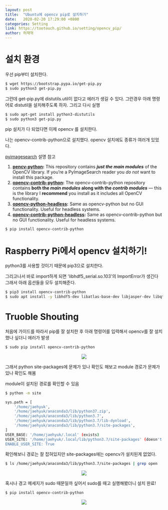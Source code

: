 ```yaml
---
layout: post
title:  "Ubuntu에 opencv pip로 설치하기"
date:   2020-02-20 17:29:00 +0800
categories: Setting
link: https://tootouch.github.io/setting/opencv_pip/
author: 허재혁
--- 
```


# 설치 환경

우선 pip부터 설치한다.

```bash
$ wget https://bootstrap.pypa.io/get-pip.py
$ sudo python3 get-pip.py
```

그런데 get-pip.py에 distutils.util이 없다고 에러가 생길 수 있다. 그런경우 아래 명령어로 distutil을 설치해주도록 하자. 그리고 다시 실행

```bash
$ sudo apt-get install python3-distutils
$ sudo python3 get-pip.py
```

pip 설치가 다 되었다면 이제 opencv 를 설치한다.

나는 opencv-contrib-python으로 설치했다. opencv 설치에도 종류가 여러개 있었다.

[pyimagesearch](https://www.pyimagesearch.com/2018/09/19/pip-install-opencv/) 설명 참고

1. **[pencv-python](https://pypi.org/project/opencv-python/):** This repository contains ***just the main modules*** of the OpenCV library. If you’re a PyImageSearch reader you *do not* want to install this package.
2. **[opencv-contrib-python](https://pypi.org/project/opencv-contrib-python/):** The opencv-contrib-python repository contains **both the *main modules* along with the *contrib modules*** — this is the library I **recommend** you install as it includes all OpenCV functionality.
3. **[opencv-python-headless](https://pypi.org/project/opencv-python-headless/):** Same as opencv-python but no GUI functionality. Useful for headless systems.
4. **[opencv-contrib-python-headless](https://pypi.org/project/opencv-contrib-python-headless/):** Same as opencv-contrib-python but no GUI functionality. Useful for headless systems.

```bash
$ pip install opencv-contrib-python 
```

# Raspberry Pi에서 opencv 설치하기!

python3를 사용할 것이기 때문에 pip3으로 설치한다. 

그리고나서 바로 import하게 되면 'libhdf5_serial.so.103'의 ImportError가 생긴다 그래서 아래 옵션들을 모두 설치해준다.

```bash
$ pip3 install opencv-contrib-python
$ sudo apt install -y libhdf5-dev libatlas-base-dev libjasper-dev libqtgui4 libqt4-test
```
# Truoble Shouting

처음에 가이드를 따라서 pip를 잘 설치한 후 아래 명령어를 입력해서 opencv를 잘 설치했나 싶더니 에러가 발생

```bash
$ sudo pip install opencv-contrib-python
```

<p align='center'>
    <img src='https://drive.google.com/uc?id=1xxI8ARZPx6V4IN3Yki_iURQFkL1W8Imn'>
</p>

그래서 python site-packages에 문제가 있나 확인도 해보고 module 경로가 문제가 있나 확인도 해봄

module이 설치된 경로를 확인할 수 있음

```bash
$ python -m site

sys.path = [
    '/home/jaehyuk',
    '/home/jaehyuk/anaconda3/lib/python37.zip',
    '/home/jaehyuk/anaconda3/lib/python3.7',
    '/home/jaehyuk/anaconda3/lib/python3.7/lib-dynload',
    '/home/jaehyuk/anaconda3/lib/python3.7/site-packages',
]
USER_BASE: '/home/jaehyuk/.local' (exists)
USER_SITE: '/home/jaehyuk/.local/lib/python3.7/site-packages' (doesn't exist)
ENABLE_USER_SITE: True
```

확인해보니 경로는 잘 잡혀있지만 site-packages에는 opencv가 설치된게 없었다.

```bash
$ ls /home/jaehyuk/anaconda3/lib/python3.7/site-packages | grep open
```

<p align='center'>
    <img src='https://drive.google.com/uc?id=1rlV4ae7CpwfgK_Ai0AuvPHio6UNp30cF'>
</p>

혹시나 경고 메세지가 sudo 때문일까 싶어서 sudo를 때고 실행해봤더니 설치 완료!

```bash
$ pip install opencv-contrib-python
```

<p align='center'>
    <img src='https://drive.google.com/uc?id=1kN2HTwB0s89kDjO9lpOF8TQvvPr_8owJ'>
</p>

